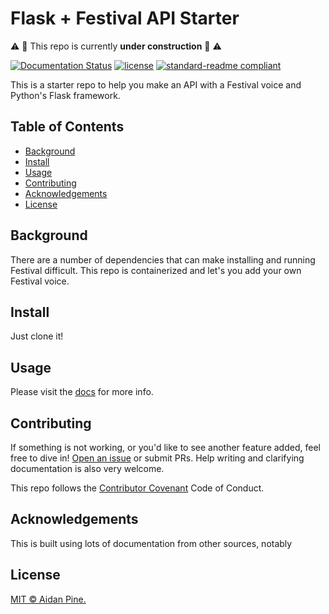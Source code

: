 # Flask + Festival API Starter

:warning: :construction: This repo is currently **under construction** :construction: :warning:

[![Documentation Status](https://readthedocs.org/projects/flask-festival-api-starter/badge/?version=latest)](https://flask-festival-api-starter.readthedocs.io/en/latest/)
[![license](https://img.shields.io/github/license/roedoejet/flask_festival_api_starter.svg)](LICENSE)
[![standard-readme compliant](https://img.shields.io/badge/readme%20style-standard-brightgreen.svg?style=flat-square)](https://github.com/RichardLitt/standard-readme)

This is a starter repo to help you make an API with a Festival voice and Python's Flask framework.

## Table of Contents

- [Background](#background)
- [Install](#install)
- [Usage](#usage)
- [Contributing](#contributing)
- [Acknowledgements](#acknowledgements)
- [License](#license)

## Background

There are a number of dependencies that can make installing and running Festival difficult. This repo is containerized and let's you add your own Festival voice.

## Install

Just clone it!

## Usage

Please visit the [docs](https://flask-festival-api-starter.readthedocs.io/en/latest/) for more info.

## Contributing

If something is not working, or you'd like to see another feature added, feel free to dive in! [Open an issue](https://github.com/roedoejet/flask_festival_api_starter/issues/new) or submit PRs. Help writing and clarifying documentation is also very welcome.

This repo follows the [Contributor Covenant](http://contributor-covenant.org/version/1/3/0/) Code of Conduct.

## Acknowledgements

This is built using lots of documentation from other sources, notably 

## License

[MIT © Aidan Pine.](LICENSE)
